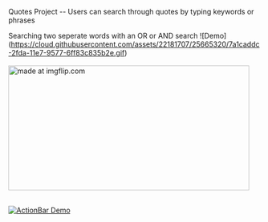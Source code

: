 Quotes Project -- Users can search through quotes by typing keywords or phrases

Searching two seperate words with an OR or AND search
![Demo] (https://cloud.githubusercontent.com/assets/22181707/25665320/7a1caddc-2fda-11e7-9577-6ff83c835b2e.gif)
<br>
<br>
<a href="https://imgflip.com/gif/1oc9cx"><img src="https://i.imgflip.com/1oc9cx.gif" title="made at imgflip.com" width="480" height="248"/></a>
<br>
<br>
<p><a href="https://camo.githubusercontent.com/ca8dcb97d6710436f194a18a9695596052680a1e/687474703a2f2f64726f70732e7269636172646f616c636f6365722e636f6d2f64726f70732f6472617765726d656e755f616374696f6e6261722d614c467535496b7344452e676966" target="_blank"><img src="https://camo.githubusercontent.com/ca8dcb97d6710436f194a18a9695596052680a1e/687474703a2f2f64726f70732e7269636172646f616c636f6365722e636f6d2f64726f70732f6472617765726d656e755f616374696f6e6261722d614c467535496b7344452e676966" alt="ActionBar Demo" data-canonical-src="http://drops.ricardoalcocer.com/drops/drawermenu_actionbar-aLFu5IksDE.gif" style="max-width:100%;"></a></p>

